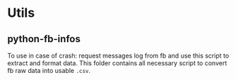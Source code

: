 # Utils

## python-fb-infos

To use in case of crash: request messages log from fb and use this script to extract and format data.
This folder contains all necessary script to convert fb raw data into usable `.csv`.
